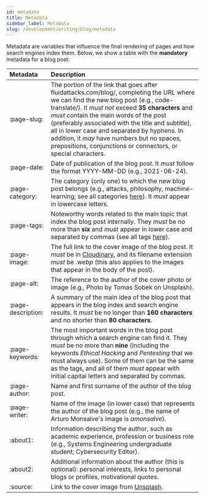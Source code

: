 ```yaml
---
id: metadata
title: Metadata
sidebar_label: Metadata
slug: /development/writing/blog/metadata
---
```


Metadata are variables that influence the final rendering of pages
and how search engines index them.
Below, we show a table with the **mandatory** metadata for a blog post:

|Metadata             |Description                                    |
|:--------------------|:----------------------------------------------|
|:page-slug:          |The portion of the link that goes after fluidattacks.com/blog/, completing the URL where we can find the new blog post (e.g., code-translate/). It *must not* exceed **35 characters** and *must* contain the main words of the post (preferably associated with the title and subtitle), all in lower case and separated by hyphens. In addition, it *may* have numbers but no spaces, prepositions, conjunctions or connectors, or special characters.|
|:page-date:          |Date of publication of the blog post. It *must* follow the format YYYY-MM-DD (e.g., 2021-06-24).|
|:page-category:      |The category (only one) to which the new blog post belongs (e.g., attacks, philosophy, machine-learning; see all categories [here](https://fluidattacks.com/blog/categories/)). It *must* appear in lowercase letters.|
|:page-tags:          |Noteworthy words related to the main topic that index the blog post internally. They *must* be no more than **six** and *must* appear in lower case and separated by commas (see all tags [here](https://fluidattacks.com/blog/tags/)).|
|:page-image:         |The full link to the cover image of the blog post. It *must* be in [Cloudinary](https://cloudinary.com/), and its filename extension *must* be *.webp* (this also applies to the images that appear in the body of the post).|
|:page-alt:           |The reference to the author of the cover photo or image (e.g., Photo by Tomas Sobek on Unsplash).|
|:page-description:   |A summary of the main idea of the blog post that appears in the blog index and search engine results. It *must* be no longer than **160 characters** and no shorter than **80 characters**.                                            |
|:page-keywords:      |The most important words in the blog post through which a search engine can find it. They *must* be no more than **nine** (including the keywords *Ethical Hacking* and *Pentesting* that we must always use). Some of them can be the same as the tags, and all of them *must* appear with initial capital letters and separated by commas.|
|:page-author:        |Name and first surname of the author of the blog post.|
|:page-writer:        |Name of the image (in lower case) that represents the author of the blog post (e.g., the name of Arturo Monsalve's image is *amonsalve*).|
|:about1:             |Information describing the author, such as academic experience, profession or business role (e.g., Systems Engineering undergraduate student; Cybersecurity Editor).|
|:about2:             |Additional information about the author (this is optional): personal interests, links to personal blogs or profiles, motivational quotes.|
|:source:             |Link to the cover image from [Unsplash](https://unsplash.com/).|
